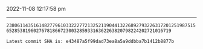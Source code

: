 2022-11-08 12:17:58 pm

---

`23806114351614827796103322277213252119044132268927932263172012519875156528538196027678186672300328593316362263820798224202721016719`

`Latest commit SHA is: e43487a5f99dad73ea8a5a9ddbba7b1412b8877b `
